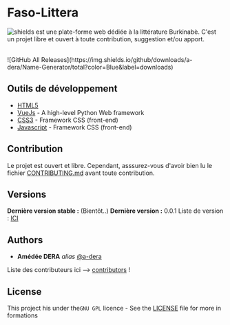 # Faso-Littera
![shields](https://img.shields.io/badge/-Faso-Littera-lightgrey) est une plate-forme web dédiée à la littérature Burkinabè. C'est un projet libre et ouvert à toute contribution, suggestion et/ou apport. <br>

<br>
![GitHub All Releases](https://img.shields.io/github/downloads/a-dera/Name-Generator/total?color=Blue&label=downloads)
<br>


## Outils de développement
* [HTML5](https://python.org/)
* [VueJs](https://www.djangoproject.com/) - A high-level Python Web framework
* [CSS3](https://getbootstrap.com/) - Framework CSS (front-end)
* [Javascript](https://getbootstrap.com/) - Framework CSS (front-end)



## Contribution

Le projet est ouvert et libre. Cependant, asssurez-vous d'avoir bien lu le fichier [CONTRIBUTING.md](CONTRIBUTING.md) avant toute contribution.

## Versions
**Dernière version stable :** (Bientôt..)
**Dernière version :** 0.0.1
Liste de version : [ICI](https://github.com/a-dera/Faso-Literra/tags)


## Authors
* **Amédée DERA** _alias_ [@a-dera](https://github.com/a-dera)

Liste des contributeurs ici --> [contributors](https://github.com/a-dera/Faso-Literra/contributors) !


## License

This project his under the``GNU GPL``  licence - See  the [LICENSE](LICENSE)  file for more in formations

